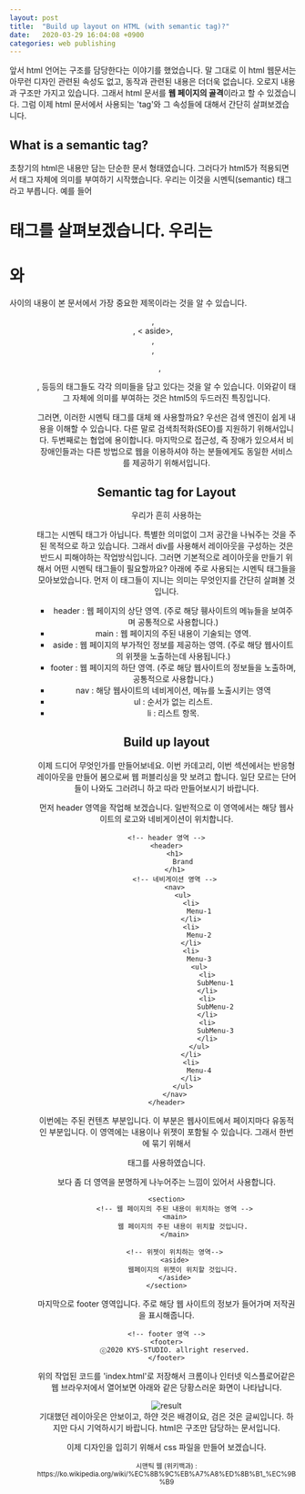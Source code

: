 ```yaml
---
layout: post
title:  "Build up layout on HTML (with semantic tag)?"
date:   2020-03-29 16:04:08 +0900
categories: web publishing
---
```

앞서 html 언어는 구조를 담당한다는 이야기를 했었습니다. 
말 그대로 이 html  웹문서는 아무런 디자인 관련된 속성도 없고, 동작과 관련된 내용은 더더욱 없습니다. 
오로지 내용과 구조만 가지고 있습니다. 
그래서 html 문서를 **웹 페이지의 골격**이라고 할 수 있겠습니다. 
그럼 이제 html 문서에서 사용되는 'tag'와 그 속성들에 대해서 간단히 살펴보겠습니다. 

What is a semantic tag?
---

초창기의 html은 내용만 담는 단순한 문서 형태였습니다. 
그러다가 html5가 적용되면서 태그 자체에 의미를 부여하기 시작했습니다. 
우리는 이것을 시멘틱(semantic) 태그라고 부릅니다. 
예를 들어 <h1> 태그를 살펴보겠습니다. 
우리는 <h1>와 </h1> 사이의 내용이 본 문서에서 가장 중요한 제목이라는 것을 알 수 있습니다. 
<header>, <main>, < aside>, <footer>, <nav>, <ol>, <ul>, <table> 등등의 태그들도 각각 의미들을 담고 있다는 것을 알 수 있습니다. 
이와같이 태그 자체에 의미를 부여하는 것은 html5의 두드러진 특징입니다.

그러면, 이러한 시멘틱 태그를 대체 왜 사용할까요? 
우선은 검색 엔진이 쉽게 내용을 이해할 수 있습니다. 
다른 말로 검색최적화(SEO)를 지원하기 위해서입니다. 
두번째로는 협업에 용이합니다. 
마지막으로 접근성, 즉 장애가 있으셔서 비장애인들과는 다른 방법으로 웹을 이용하셔야 하는 분들에게도 동일한 서비스를 제공하기 위해서입니다. 

Semantic tag for Layout
---

우리가 흔히 사용하는 <div> 태그는 시멘틱 태그가 아닙니다. 
특별한 의미없이 그저 공간을 나눠주는 것을 주된 목적으로 하고 있습니다. 
그래서 div를 사용해서 레이아웃을 구성하는 것은 반드시 피해야하는 작업방식입니다. 
그러면 기본적으로 레이아웃을 만들기 위해서 어떤 시멘틱 태그들이 필요할까요? 
아래에 주로 사용되는 시멘틱 태그들을 모아보았습니다. 
먼저 이 태그들이  지니는 의미는 무엇인지를 간단히 살펴볼 것입니다.

- header : 웹 페이지의 상단 영역. (주로 해당 휑사이트의 메뉴들을 보여주며 공통적으로 사용합니다.)
- main : 웹 페이지의 주된 내용이 기술되는 영역.
- aside : 웹 페이지의 부가적인 정보를 제공하는 영역. (주로 해당 웹사이트의 위젯을 노출하는데 사용됩니다.)
- footer : 웹 페이지의 하단 영역. (주로 해당 웹사이트의 정보들을 노출하며, 공통적으로 사용합니다.)
- nav : 해당 웹사이트의 네비게이션, 메뉴를 노출시키는 영역
- ul : 순서가 없는 리스트.
- li : 리스트 항목.

Build up layout
---

이제 드디어 무엇인가를 만들어보네요. 
이번 카데고리, 이번 섹션에서는 반응형 레이아웃을 만들어 봄으로써 웹 퍼블리싱을 맛 보려고 합니다. 
일단 모르는 단어들이 나와도 그러려니 하고 따라 만들어보시기 바랍니다.

먼저 header 영역을 작업해 보겠습니다. 
일반적으로 이 영역에서는 해당 웹사이트의 로고와 네비게이션이 위치합니다.

<!DOCTYPE html>
<html xmlns="http://www.w3.org/1999/xhtml" lang="ko" xml:lang="ko">

<head profile="http://www.w3.org/2005/10/profile">
    <meta charset="utf-8">
    <title>Build up layout</title>
</head>

<!-- 위의 부분은 우선은 신경쓰지 않으셔도 됩니다. 웹 페이지의 몸을 의미하는 body 부분을 주로 살필 것입니다. -->

<body>

    <!-- header 영역 -->
    <header>
        <h1>
            Brand
        </h1>
        <!-- 네비게이션 영역 -->
        <nav>
            <ul>
                <li>
                    Menu-1
                </li>
                <li>
                    Menu-2
                </li>
                <li>
                    Menu-3
                    <ul>
                        <li>
                            SubMenu-1
                        </li>
                        <li>
                            SubMenu-2
                        </li>
                        <li>
                            SubMenu-3
                        </li>
                    </ul>
                </li>
                <li>
                    Menu-4
                </li>
            </ul>
        </nav>
    </header>
    
이번에는 주된 컨텐츠 부분입니다. 
이 부분은 웹사이트에서 페이지마다 유동적인 부분입니다. 
이 영역에는 내용이나 위젯이 포함될 수 있습니다. 
그래서 한번에 묶기 위해서 <section> 태그를 사용하였습니다. 
<div>보다 좀 더 영역을 분명하게 나누어주는 느낌이 있어서 사용합니다.  

    <section>
        <!-- 웹 페이지의 주된 내용이 위치하는 영역 -->
        <main>
            웹 페이지의 주된 내용이 위치할 것입니다.
        </main>

        <!-- 위젯이 위치하는 영역-->
        <aside>
            웹페이지의 위젯이 위치할 것입니다.
        </aside>
    </section>
    
마지막으로 footer 영역입니다. 
주로 해당 웹 사이트의 정보가 들어가며 저작권을 표시해줍니다.

    <!-- footer 영역 -->
    <footer>
        ⓒ2020 KYS-STUDIO. allright reserved.
    </footer>

</body>

</html>

위의 작업된 코드를 'index.html'로 저장해서 크롬이나 인터넷 익스플로어같은 웹 브라우저에서 열어보면 아래와 같은 당황스러운 화면이 나타납니다.

![result](/kys/assets/img/2020-03-29-post-01.png)   
기대했던 레이아웃은 안보이고, 하얀 것은 배경이요, 검은 것은 글씨입니다. 
하지만 다시 기억하시기 바랍니다. html은 구조만 담당하는 문서입니다.

이제 디자인을 입히기 위해서 css 파일을 만들어 보겠습니다.

<small>
시맨틱 웹 (위키백과) : https://ko.wikipedia.org/wiki/%EC%8B%9C%EB%A7%A8%ED%8B%B1_%EC%9B%B9
</small>